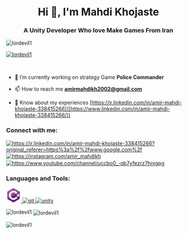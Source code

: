 <h1 align="center">Hi 👋, I'm Mahdi Khojaste</h1>
<h3 align="center">A Unity Developer Who love Make Games From Iran</h3>

<p align="left"> <img src="https://komarev.com/ghpvc/?username=lordevil1&label=Profile%20views&color=0e75b6&style=flat" alt="lordevil1" /> </p>

<p align="left"> <a href="https://github.com/ryo-ma/github-profile-trophy"><img src="https://github-profile-trophy.vercel.app/?username=lordevil1" alt="lordevil1" /></a> </p>

<p align="left"> <a href="https://twitter.com/" target="blank"><img src="https://img.shields.io/twitter/follow/?logo=twitter&style=for-the-badge" alt="" /></a> </p>

- 🔭 I’m currently working on strategy Game **Police Commander**

- 📫 How to reach me **amirmahdikh2002@gmail.com**

- 📄 Know about my experiences [https://ir.linkedin.com/in/amir-mahdi-khojaste-338415266]([https://www.linkedin.com/in/amir-mahdi-khojaste-338415266/))

<h3 align="left">Connect with me:</h3>
<p align="left">
<a href="https://linkedin.com/in/https://ir.linkedin.com/in/amir-mahdi-khojaste-338415266?original_referer=https%3a%2f%2fwww.google.com%2f" target="blank"><img align="center" src="https://raw.githubusercontent.com/rahuldkjain/github-profile-readme-generator/master/src/images/icons/Social/linked-in-alt.svg" alt="https://ir.linkedin.com/in/amir-mahdi-khojaste-338415266?original_referer=https%3a%2f%2fwww.google.com%2f" height="30" width="40" /></a>
<a href="https://instagram.com/https://instagram.com/amir_mahdikh" target="blank"><img align="center" src="https://raw.githubusercontent.com/rahuldkjain/github-profile-readme-generator/master/src/images/icons/Social/instagram.svg" alt="https://instagram.com/amir_mahdikh" height="30" width="40" /></a>
<a href="https://www.youtube.com/c/https://www.youtube.com/channel/uccbo0_-qb7yfezrz7hnjgpg" target="blank"><img align="center" src="https://raw.githubusercontent.com/rahuldkjain/github-profile-readme-generator/master/src/images/icons/Social/youtube.svg" alt="https://www.youtube.com/channel/uccbo0_-qb7yfezrz7hnjgpg" height="30" width="40" /></a>
</p>

<h3 align="left">Languages and Tools:</h3>
<p align="left"> <a href="https://www.w3schools.com/cs/" target="_blank" rel="noreferrer"> <img src="https://raw.githubusercontent.com/devicons/devicon/master/icons/csharp/csharp-original.svg" alt="csharp" width="40" height="40"/> </a> <a href="https://git-scm.com/" target="_blank" rel="noreferrer"> <img src="https://www.vectorlogo.zone/logos/git-scm/git-scm-icon.svg" alt="git" width="40" height="40"/> </a> <a href="https://unity.com/" target="_blank" rel="noreferrer"> <img src="https://www.vectorlogo.zone/logos/unity3d/unity3d-icon.svg" alt="unity" width="40" height="40"/> </a> </p>

<p><img align="left" src="https://github-readme-stats.vercel.app/api/top-langs?username=lordevil1&show_icons=true&locale=en&layout=compact" alt="lordevil1" /></p>

<p>&nbsp;<img align="center" src="https://github-readme-stats.vercel.app/api?username=lordevil1&show_icons=true&locale=en" alt="lordevil1" /></p>

<p><img align="center" src="https://github-readme-streak-stats.herokuapp.com/?user=lordevil1&" alt="lordevil1" /></p>
